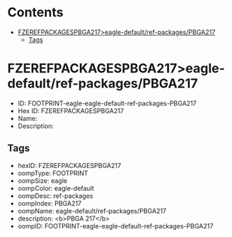 



Contents
========

* [FZEREFPACKAGESPBGA217>eagle-default/ref-packages/PBGA217](#fzerefpackagespbga217eagle-defaultref-packagespbga217)
	* [Tags](#tags)

# FZEREFPACKAGESPBGA217>eagle-default/ref-packages/PBGA217

- ID: FOOTPRINT-eagle-eagle-default-ref-packages-PBGA217
- Hex ID: FZEREFPACKAGESPBGA217
- Name: 
- Description: 

## Tags

- hexID: FZEREFPACKAGESPBGA217
- oompType: FOOTPRINT
- oompSize: eagle
- oompColor: eagle-default
- oompDesc: ref-packages
- oompIndex: PBGA217
- oompName: eagle-default/ref-packages/PBGA217
- description: &lt;b&gt;PBGA 217&lt;/b&gt;
- oompID: FOOTPRINT-eagle-eagle-default-ref-packages-PBGA217
